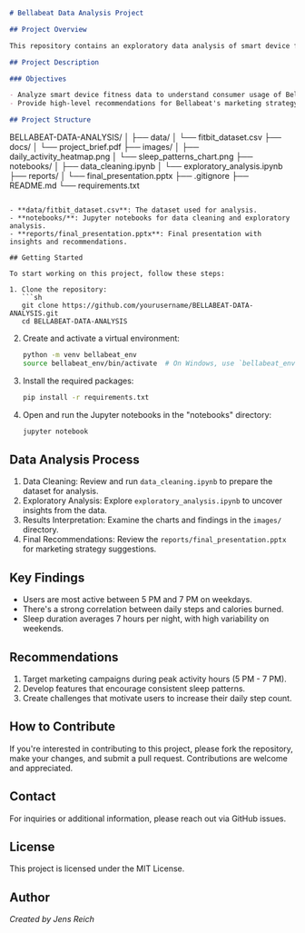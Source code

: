 ```markdown
# Bellabeat Data Analysis Project

## Project Overview

This repository contains an exploratory data analysis of smart device fitness data to provide insights for Bellabeat's marketing strategy. Bellabeat is a high-tech manufacturer of health-focused products for women, and this analysis aims to unlock new growth opportunities for the company.

## Project Description

### Objectives

- Analyze smart device fitness data to understand consumer usage of Bellabeat's products.
- Provide high-level recommendations for Bellabeat's marketing strategy based on data insights.

## Project Structure

```
BELLABEAT-DATA-ANALYSIS/
│
├── data/
│   └── fitbit_dataset.csv
├── docs/
│   └── project_brief.pdf
├── images/
│   ├── daily_activity_heatmap.png
│   └── sleep_patterns_chart.png
├── notebooks/
│   ├── data_cleaning.ipynb
│   └── exploratory_analysis.ipynb
├── reports/
│   └── final_presentation.pptx
├── .gitignore
├── README.md
└── requirements.txt
```

- **data/fitbit_dataset.csv**: The dataset used for analysis.
- **notebooks/**: Jupyter notebooks for data cleaning and exploratory analysis.
- **reports/final_presentation.pptx**: Final presentation with insights and recommendations.

## Getting Started

To start working on this project, follow these steps:

1. Clone the repository:
   ```sh
   git clone https://github.com/yourusername/BELLABEAT-DATA-ANALYSIS.git
   cd BELLABEAT-DATA-ANALYSIS
   ```

2. Create and activate a virtual environment:
   ```sh
   python -m venv bellabeat_env
   source bellabeat_env/bin/activate  # On Windows, use `bellabeat_env\Scripts\activate`
   ```

3. Install the required packages:
   ```sh
   pip install -r requirements.txt
   ```

4. Open and run the Jupyter notebooks in the "notebooks" directory:
   ```sh
   jupyter notebook
   ```

## Data Analysis Process

1. Data Cleaning: Review and run `data_cleaning.ipynb` to prepare the dataset for analysis.
2. Exploratory Analysis: Explore `exploratory_analysis.ipynb` to uncover insights from the data.
3. Results Interpretation: Examine the charts and findings in the `images/` directory.
4. Final Recommendations: Review the `reports/final_presentation.pptx` for marketing strategy suggestions.

## Key Findings

- Users are most active between 5 PM and 7 PM on weekdays.
- There's a strong correlation between daily steps and calories burned.
- Sleep duration averages 7 hours per night, with high variability on weekends.

## Recommendations

1. Target marketing campaigns during peak activity hours (5 PM - 7 PM).
2. Develop features that encourage consistent sleep patterns.
3. Create challenges that motivate users to increase their daily step count.

## How to Contribute

If you're interested in contributing to this project, please fork the repository, make your changes, and submit a pull request. Contributions are welcome and appreciated.

## Contact

For inquiries or additional information, please reach out via GitHub issues.

## License

This project is licensed under the MIT License.

## Author

*Created by Jens Reich*
```